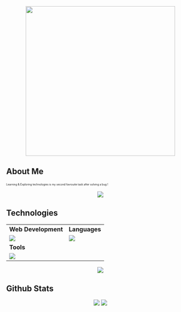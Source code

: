 <div style="text-align: center;"> 
<img width="400" src="https://readme-typing-svg.herokuapp.com?font=Fira+Code&weight=500&size=30&pause=1000&color=36F7BB&width=435&lines=Let's+Connect!;Hi%2C+I'm+Husain"/>
</div>

## About Me
<p style="font-size:7px;">
Learning & Exploring technologies is my second favrouite task after solving a bug !
</p>
<p align="center"><img src= 'https://capsule-render.vercel.app/api?type=rect&color=gradient&height=2.5'/></p>

## Technologies
 
<table>
<tr>
	<td><strong>Web Development</strong></td>
	<td><strong>Languages</strong></td>
</tr>
<tr>
		<td><img src = "https://skillicons.dev/icons?i=html,css,js,react,tailwind,nodejs,bootstrap,express,firebase,mongodb,nextjs,redux" ></td>
		<td><img src = "https://skillicons.dev/icons?i=javascript,typescript,c,python&theme=dark"></td>
</tr>
	<tr>
	<td><strong>Tools</strong></td>
</tr>
<tr>
	<td><img src = "https://skillicons.dev/icons?i=git,vscode,github,vim,githubactions&theme=dark"></td>
</tr>
</table>
<p align="center"><img src= 'https://capsule-render.vercel.app/api?type=rect&color=gradient&height=2.5'/></p>

## Github Stats
<p style="display:flex; align=center; justify-content:center; ">
<img src="https://github-readme-stats.vercel.app/api?username=HusainBhattiwala&theme=midnight-purple" style="margin-right:4px;">
<img src="https://streak-stats.demolab.com/?user=HusainBhattiwala&theme=dark&hide">
</p>

